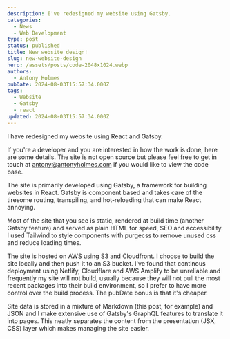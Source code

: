 ```yaml
---
description: I've redesigned my website using Gatsby.
categories:
  - News
  - Web Development
type: post
status: published
title: New website design!
slug: new-website-design
hero: /assets/posts/code-2048x1024.webp
authors:
  - Antony Holmes
pubDate: 2024-08-03T15:57:34.000Z
tags:
  - Website
  - Gatsby
  - react
updated: 2024-08-03T15:57:34.000Z
---
```


I have redesigned my website using React and Gatsby.

<!-- end -->

If you're a developer and you are interested in how the work is done, here are some details. The site is not open source but please feel free to get in touch at [antony@antonyholmes.com](mailto:antony@antonyholmes.com) if you would like to view the code base.

The site is primarily developed using Gatsby, a framework for building websites in React. Gatsby is component based and takes care of the tiresome routing, transpiling, and hot-reloading that can make React annoying.

Most of the site that you see is static, rendered at build time (another Gatsby feature) and served as plain HTML for speed, SEO and accessibility. I used Tailwind to style components with purgecss to remove unused css and reduce loading times.

The site is hosted on AWS using S3 and Cloudfront. I choose to build the site locally and then push it to an S3 bucket. I've found that continous deployment using Netlify, Cloudflare and AWS Amplify to be unreliable and frequently my site will not build, usually because they will not pull the most recent packages into their build environment, so I prefer to have more control over the build process. The pubDate bonus is that it's cheaper.

Site data is stored in a mixture of Markdown (this post, for example) and JSON and I make extensive use of Gatsby's GraphQL features to translate it into pages. This neatly separates the content from the presentation (JSX, CSS) layer which makes managing the site easier.
